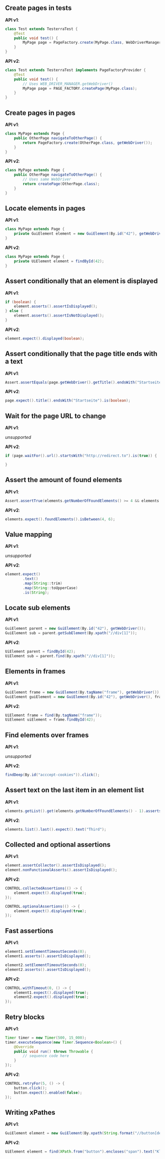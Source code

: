 ## Create pages in tests

**API v1**:
```java
class Test extends TesterraTest {
    @Test
    public void test() {
        MyPage page = PageFactory.create(MyPage.class, WebDriverManager.getWebDriver());
    }
}
```

**API v2**:
```java
class Test extends TesterraTest implements PageFactoryProvider {
    @Test
    public void test() {
        // Uses WEB_DRIVER_MANAGER.getWebDriver()
        MyPage page = PAGE_FACTORY.createPage(MyPage.class);
    }
}
```

## Create pages in pages

**API v1**:
```java
class MyPage extends Page {
    public OtherPage navigateToOtherPage() {
        return PageFactory.create(OtherPage.class, getWebDriver());
    }
}
```

**API v2**:
```java
class MyPage extends Page {
    public OtherPage navigateToOtherPage() {
        // Uses same WebDriver
        return createPage(OtherPage.class);
    }
}
```


## Locate elements in pages

**API v1**:
```java
class MyPage extends Page {
    private GuiElement element = new GuiElement(By.id("42"), getWebDriver());
}
```

**API v2**:
```java
class MyPage extends Page {
    private UiElement element = findById(42);
}
```

## Assert conditionally that an element is displayed

**API v1**:
```java
if (boolean) {
    element.asserts().assertIsDisplayed();
} else {
    element.asserts().assertIsNotDisplayed();
}
```

**API v2**:
```java
element.expect().displayed(boolean);
```

## Assert conditionally that the page title ends with a text

**API v1**:
```java
Assert.assertEquals(page.getWebDriver().getTitle().endsWith("Startseite"), boolean);
```

**API v2**:
```java
page.expect().title().endsWith("Startseite").is(boolean);
```

## Wait for the page URL to change

**API v1**:

*unsupported*

**API v2**:
```java
if (page.waitFor().url().startsWith("http://redirect.to").is(true)) {

}
```

## Assert the amount of found elements

**API v1**:
```java
Assert.assertTrue(elements.getNumberOfFoundElements() >= 4 && elements.getNumberOfFoundElements() <= 6);
```

**API v2**:
```java
elements.expect().foundElements().isBetween(4, 6);
```

## Value mapping

**API v1**:

*unsupported*

**API v2**:

```java
element.expect()
        .text()
        .map(String::trim)
        .map(String::toUpperCase)
        .is(String);
```

## Locate sub elements

**API v1**:
```java
GuiElement parent = new GuiElement(By.id("42"), getWebDriver());
GuiElement sub = parent.getSubElement(By.xpath("//div[1]"));
```

**API v2**:
```java
UiElement parent = findById(42);
UiElement sub = parent.find(By.xpath("//div[1]"));
```

## Elements in frames

**API v1**:
```java
GuiElement frame = new GuiElement(By.tagName("frame"), getWebDriver());
GuiElement guiElement = new GuiElement(By.id("42"), getWebDriver(), frame);
```

**API v2**:
```java
UiElement frame = find(By.tagName("frame"));
UiElement uiElement = frame.findById(42);
```

## Find elements over frames

**API v1**:

*unsupported*

**API v2**:
```java
findDeep(By.id("acccept-cookies")).click();
```

## Assert text on the last item in an element list

**API v1**:
```java
elements.getList().get(elements.getNumberOfFoundElements() - 1).asserts().assertText("Third");
```

**API v2**:
```java
elements.list().last().expect().text("Third");
```

## Collected and optional assertions

**API v1**:
```java
element.assertCollector().assertIsDisplayed();
element.nonFunctionalAsserts().assertIsDisplayed();
```

**API v2**:
```java
CONTROL.collectedAssertions(() -> {
    element.expect().displayed(true);
});

CONTROL.optionalAssertions(() -> {
    element.expect().displayed(true);
});
```

## Fast assertions

**API v1**:
```java
element1.setElementTimeoutSeconds(0);
element1.asserts().assertIsDisplayed();

element2.setElementTimeoutSeconds(0);
element2.asserts().assertIsDisplayed();
```

**API v2**:
```java
CONTROL.withTimeout(0, () -> {
    element1.expect().displayed(true);
    element2.expect().displayed(true);
});
```

## Retry blocks

**API v1**:
```java
Timer timer = new Timer(500, 15_000);
timer.executeSequence(new Timer.Sequence<Boolean>() {
    @Override
    public void run() throws Throwable {
        // sequence code here
    }
});
```

**API v2**:
```java
CONTROL.retryFor(5, () -> {
    button.click();
    button.expect().enabled(false);
});
```

## Writing xPathes

**API v1**:
```java
GuiElement element = new GuiElement(By.xpath(String.format("//button[descendant::span[.//text()='%s']]"), "Klick mich"), getWebDriver());
```

**API v2**:
```java
UiElement element = find(XPath.from("button").encloses("span").text("Klick mich"))
```
